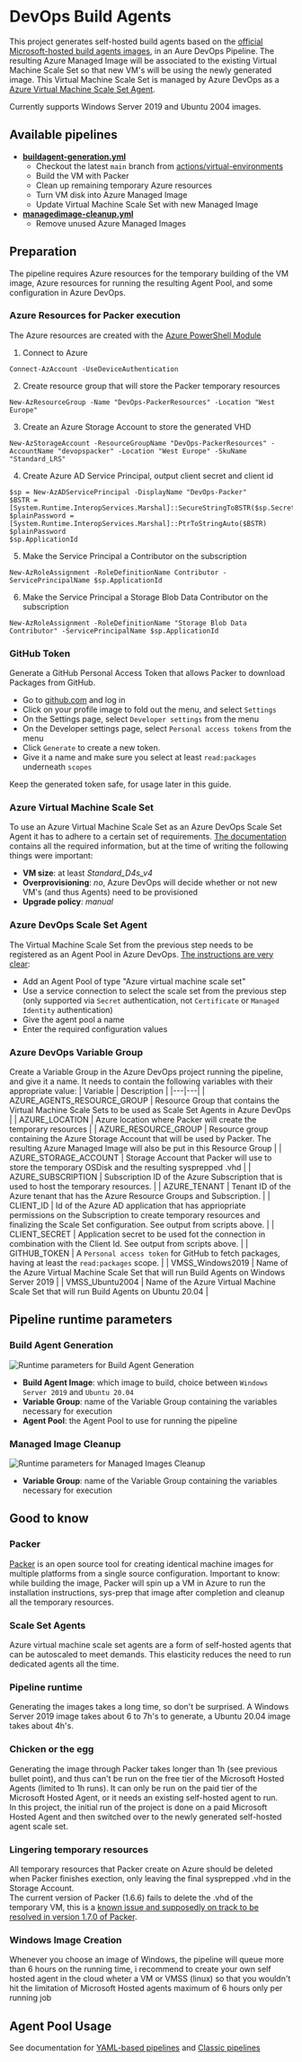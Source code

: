 # DevOps Build Agents
This project generates self-hosted build agents based on the [official Microsoft-hosted build agents images](https://github.com/actions/virtual-environments), in an Aure DevOps Pipeline. The resulting Azure Managed Image will be associated to the existing Virtual Machine Scale Set so that new VM's will be using the newly generated image.  This Virtual Machine Scale Set is managed by Azure DevOps as a [Azure Virtual Machine Scale Set Agent](https://docs.microsoft.com/en-us/azure/devops/pipelines/agents/agents?view=azure-devops&tabs=browser&WT.mc_id=M365-MVP-5003400#azure-virtual-machine-scale-set-agents).

Currently supports Windows Server 2019 and Ubuntu 2004 images.

## Available pipelines
- __[buildagent-generation.yml](./buildagent-generation.yml)__  
  - Checkout the latest `main` branch from [actions/virtual-environments](https://github.com/actions/virtual-environments)
  - Build the VM with Packer  
  - Clean up remaining temporary Azure resources  
  - Turn VM disk into Azure Managed Image  
  - Update Virtual Machine Scale Set with new Managed Image  
- __[managedimage-cleanup.yml](./managedimage-cleanup.yml)__  
  - Remove unused Azure Managed Images

## Preparation
The pipeline requires Azure resources for the temporary building of the VM image, Azure resources for running the resulting Agent Pool, and some configuration in Azure DevOps.

### Azure Resources for Packer execution
The Azure resources are created with the [Azure PowerShell Module](https://docs.microsoft.com/en-us/powershell/azure/new-azureps-module-az?WT.mc_id=M365-MVP-5003400)  

1. Connect to Azure
```
Connect-AzAccount -UseDeviceAuthentication
```
2. Create resource group that will store the Packer temporary resources
```
New-AzResourceGroup -Name "DevOps-PackerResources" -Location "West Europe"
```
3. Create an Azure Storage Account to store the generated VHD
```
New-AzStorageAccount -ResourceGroupName "DevOps-PackerResources" -AccountName "devopspacker" -Location "West Europe" -SkuName "Standard_LRS"
```
4. Create Azure AD Service Principal, output client secret and client id
```
$sp = New-AzADServicePrincipal -DisplayName "DevOps-Packer"
$BSTR = [System.Runtime.InteropServices.Marshal]::SecureStringToBSTR($sp.Secret)
$plainPassword = [System.Runtime.InteropServices.Marshal]::PtrToStringAuto($BSTR)
$plainPassword
$sp.ApplicationId
```
5. Make the Service Principal a Contributor on the subscription
```
New-AzRoleAssignment -RoleDefinitionName Contributor -ServicePrincipalName $sp.ApplicationId
```
6. Make the Service Principal a Storage Blob Data Contributor on the subscription
```
New-AzRoleAssignment -RoleDefinitionName "Storage Blob Data Contributor" -ServicePrincipalName $sp.ApplicationId
```

### GitHub Token
Generate a GitHub Personal Access Token that allows Packer to download Packages from GitHub.
- Go to [github.com](https://github.com) and log in  
- Click on your profile image to fold out the menu, and select `Settings`  
- On the Settings page, select `Developer settings` from the menu
- On the  Developer settings page, select `Personal access tokens` from the menu  
- Click `Generate` to create a new token.
- Give it a name and make sure you select at least `read:packages` underneath `scopes`

Keep the generated token safe, for usage later in this guide.

### Azure Virtual Machine Scale Set
To use an Azure Virtual Machine Scale Set as an Azure DevOps Scale Set Agent it has to adhere to a certain set of requirements. [The documentation](https://docs.microsoft.com/en-us/azure/devops/pipelines/agents/scale-set-agents?view=azure-devops&WT.mc_id=M365-MVP-5003400#create-the-scale-set) contains all the required information, but at the time of writing the following things were important:
- __VM size__: at least *Standard_D4s_v4*
- __Overprovisioning__: *no*, Azure DevOps will decide whether or not new VM's (and thus Agents) need to be provisioned
- __Upgrade policy__: *manual*

### Azure DevOps Scale Set Agent
The Virtual Machine Scale Set from the previous step needs to be registered as an Agent Pool in Azure DevOps. [The instructions are very clear](https://docs.microsoft.com/en-us/azure/devops/pipelines/agents/scale-set-agents?view=azure-devops&WT.mc_id=M365-MVP-5003400#create-the-scale-set-agent-pool):
- Add an Agent Pool of type "Azure virtual machine scale set"  
- Use a service connection to select the scale set from the previous step (only supported via `Secret` authentication, not `Certificate` or `Managed Identity` authentication)  
- Give the agent pool a name  
- Enter the required configuration values  

### Azure DevOps Variable Group
Create a Variable Group in the Azure DevOps project running the pipeline, and give it a name. It needs to contain the following variables with their appropriate value:
| Variable  | Description |
|---|---|
| AZURE_AGENTS_RESOURCE_GROUP | Resource Group that contains the Virtual Machine Scale Sets to be used as Scale Set Agents in Azure DevOps |
| AZURE_LOCATION | Azure location where Packer will create the temporary resources |
| AZURE_RESOURCE_GROUP | Resource group containing the Azure Storage Account that will be used by Packer. The resulting Azure Managed Image will also be put in this Resource Group |
| AZURE_STORAGE_ACCOUNT | Storage Account that Packer will use to store the temporary OSDisk and the resulting sysprepped .vhd |
| AZURE_SUBSCRIPTION | Subscription ID of the Azure Subscription that is used to host the temporary resources. |
| AZURE_TENANT | Tenant ID of the Azure tenant that has the Azure Resource Groups and Subscription. |
| CLIENT_ID | Id of the Azure AD application that has appriopriate permissions on the Subscription to create temporary resources and finalizing the Scale Set configuration. See output from scripts above. |
| CLIENT_SECRET | Application secret to be used fot the connection in combination with the Client Id. See output from scripts above. |
| GITHUB_TOKEN | A `Personal access token` for GitHub to fetch packages, having at least the `read:packages` scope. |
| VMSS_Windows2019 | Name of the Azure Virtual Machine Scale Set that will run Build Agents on Windows Server 2019 |
| VMSS_Ubuntu2004 | Name of the Azure Virtual Machine Scale Set that will run Build Agents on Ubuntu 20.04 |

## Pipeline runtime parameters
### Build Agent Generation
![Runtime parameters for Build Agent Generation](./assets/BuildAgentGeneration-Queue.png)  

- __Build Agent Image__: which image to build, choice between `Windows Server 2019` and `Ubuntu 20.04`  
- __Variable Group__: name of the Variable Group containing the variables necessary for execution
- __Agent Pool__: the Agent Pool to use for running the pipeline

### Managed Image Cleanup
![Runtime parameters for Managed Images Cleanup](./assets/ManagedImageCleanup-Queue.png)

- __Variable Group__: name of the Variable Group containing the variables necessary for execution

## Good to know
### Packer
[Packer](https://www.packer.io/) is an open source tool for creating identical machine images for multiple platforms from a single source configuration. Important to know: while building the image, Packer will spin up a VM in Azure to run the installation instructions, sys-prep that image after completion and cleanup all the temporary resources.

### Scale Set Agents
Azure virtual machine scale set agents are a form of self-hosted agents that can be autoscaled to meet demands. This elasticity reduces the need to run dedicated agents all the time.

### Pipeline runtime
Generating the images takes a long time, so don't be surprised. A Windows Server 2019 image takes about 6 to 7h's to generate, a Ubuntu 20.04 image takes about 4h's.

### Chicken or the egg
Generating the image through Packer takes longer than 1h (see previous bullet point), and thus can't be run on the free tier of the Microsoft Hosted Agents (limited to 1h runs). It can only be run on the paid tier of the Microsoft Hosted Agent, or it needs an existing self-hosted agent to run.  
In this project, the initial run of the project is done on a paid Microsoft Hosted Agent and then switched over to the newly generated self-hosted agent scale set.

### Lingering temporary resources
All temporary resources that Packer create on Azure should be deleted when Packer finishes exection, only leaving the final sysprepped .vhd in the Storage Account.  
The current version of Packer (1.6.6) fails to delete the .vhd of the temporary VM, this is a [known issue and supposedly on track to be resolved in version 1.7.0 of Packer](https://github.com/hashicorp/packer/issues/10416).

### Windows Image Creation
Whenever you choose an image of Windows, the pipeline will queue more than 6 hours on the running time, i recommend to create your own self hosted agent in the cloud wheter a VM or VMSS (linux) so that you wouldn't hit the limitation of Microsoft Hosted agents maximum of 6 hours only per running job
## Agent Pool Usage
See documentation for [YAML-based pipelines](https://docs.microsoft.com/en-us/azure/devops/pipelines/agents/pools-queues?view=azure-devops&tabs=yaml%2cbrowser&WT.mc_id=M365-MVP-5003400#choosing-a-pool-and-agent-in-your-pipeline) and [Classic pipelines](https://docs.microsoft.com/en-us/azure/devops/pipelines/agents/pools-queues?view=azure-devops&tabs=classic%2cbrowser&WT.mc_id=M365-MVP-5003400#choosing-a-pool-and-agent-in-your-pipeline)
